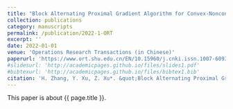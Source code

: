 ```yaml
---
title: "Block Alternating Proximal Gradient Algorithm for Convex-Nonconcave Minimax Problems"
collection: publications
category: manuscripts
permalink: /publication/2022-1-ORT
excerpt: ''
date: 2022-01-01
venue: 'Operations Research Transactions (in Chinese)'
paperurl: 'https://www.ort.shu.edu.cn/EN/10.15960/j.cnki.issn.1007-6093.2022.04.005'
#slidesurl: 'http://academicpages.github.io/files/slides1.pdf'
#bibtexurl: 'http://academicpages.github.io/files/bibtex1.bib'
citation: 'H. Zhang, Y. Xu, Z. Xu*. &quot;Block Alternating Proximal Gradient Algorithm for Convex-Nonconcave Minimax Problems.&quot; <i>Operations Research Transactions (in Chinese)</i>. 26(4): 64-74, 2022. https://doi.org/10.15960/j.cnki.issn.1007-6093.2022.04.005.'
---
```


This paper is about {{ page.title }}.
